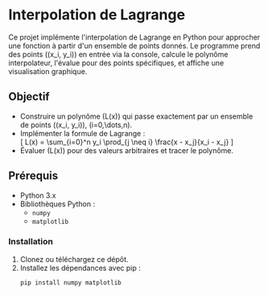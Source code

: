 # Interpolation de Lagrange

Ce projet implémente l'interpolation de Lagrange en Python pour approcher une fonction à partir d'un ensemble de points donnés. Le programme prend des points \((x_i, y_i)\) en entrée via la console, calcule le polynôme interpolateur, l'évalue pour des points spécifiques, et affiche une visualisation graphique.

## Objectif
- Construire un polynôme \(L(x)\) qui passe exactement par un ensemble de points \((x_i, y_i)\), \(i=0,\dots,n\).
- Implémenter la formule de Lagrange :  
  \[
  L(x) = \sum_{i=0}^n y_i \prod_{j \neq i} \frac{x - x_j}{x_i - x_j}
  \]
- Évaluer \(L(x)\) pour des valeurs arbitraires et tracer le polynôme.

## Prérequis
- Python 3.x
- Bibliothèques Python :
  - `numpy`
  - `matplotlib`

### Installation
1. Clonez ou téléchargez ce dépôt.
2. Installez les dépendances avec pip :
   ```bash
   pip install numpy matplotlib